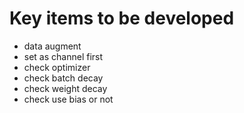 # Key items to be developed
- data augment
- set as channel first
- check optimizer
- check batch decay
- check weight decay
- check use bias or not
